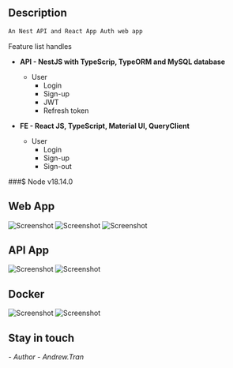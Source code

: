 ## Description
```bash
An Nest API and React App Auth web app
```
Feature list handles
- **API - NestJS with TypeScrip, TypeORM and MySQL database**
  - User
    - Login
    - Sign-up
    - JWT
    - Refresh token

- **FE - React JS, TypeScript, Material UI, QueryClient**
  - User
    - Login
    - Sign-up
    - Sign-out

###$ Node v18.14.0

## Web App
![Screenshot](demo/sign-up.png?raw=true)
![Screenshot](demo/login-page.png?raw=true)
![Screenshot](demo/ui-ut.png?raw=true)
## API App
![Screenshot](demo/api-swagger.png?raw=true)
![Screenshot](demo/api-ut.png?raw=true)
## Docker
![Screenshot](demo/docker-image.png?raw=true)
![Screenshot](demo/docker-container.png?raw=true)

## Stay in touch

*- Author - Andrew.Tran*
